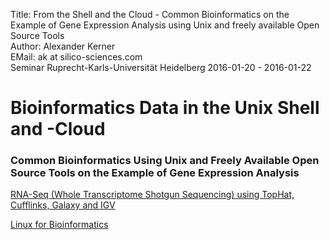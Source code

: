 Title: From the Shell and the Cloud - Common Bioinformatics on the Example of Gene Expression Analysis using Unix and freely available Open Source Tools</br>
Author: Alexander Kerner</br>
EMail: ak at silico-sciences.com</br>
Seminar Ruprecht-Karls-Universität Heidelberg 2016-01-20 - 2016-01-22

# Bioinformatics Data in the Unix Shell and -Cloud

### Common Bioinformatics Using Unix and Freely Available Open Source Tools on the Example of Gene Expression Analysis

[RNA-Seq (Whole Transcriptome Shotgun Sequencing) using TopHat, Cufflinks, Galaxy and IGV](https://github.com/silico-sciences/bi-seminar/blob/master/rna-seq_galaxy.md)

[Linux for Bioinformatics](https://github.com/silico-sciences/bi-seminar/blob/master/unix-shell.md)
